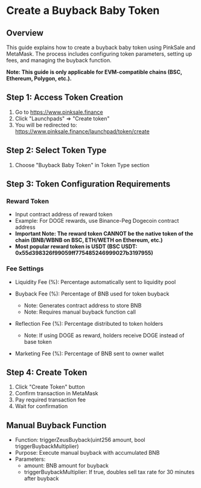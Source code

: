 # Create a Buyback Baby Token

## Overview
This guide explains how to create a buyback baby token using PinkSale and MetaMask. The process includes configuring token parameters, setting up fees, and managing the buyback function.

**Note: This guide is only applicable for EVM-compatible chains (BSC, Ethereum, Polygon, etc.).**

## Step 1: Access Token Creation
1. Go to https://www.pinksale.finance
2. Click "Launchpads" => "Create token"
3. You will be redirected to: https://www.pinksale.finance/launchpad/token/create

## Step 2: Select Token Type
1. Choose "Buyback Baby Token" in Token Type section

## Step 3: Token Configuration Requirements

### Reward Token
- Input contract address of reward token
- Example: For DOGE rewards, use Binance-Peg Dogecoin contract address
- **Important Note: The reward token CANNOT be the native token of the chain (BNB/WBNB on BSC, ETH/WETH on Ethereum, etc.)**
- **Most popular reward token is USDT (BSC USDT: 0x55d398326f99059ff775485246999027b3197955)**

### Fee Settings
- Liquidity Fee (%): Percentage automatically sent to liquidity pool

- Buyback Fee (%): Percentage of BNB used for token buyback
  - Note: Generates contract address to store BNB
  - Note: Requires manual buyback function call

- Reflection Fee (%): Percentage distributed to token holders
  - Note: If using DOGE as reward, holders receive DOGE instead of base token

- Marketing Fee (%): Percentage of BNB sent to owner wallet

## Step 4: Create Token
1. Click "Create Token" button
2. Confirm transaction in MetaMask
3. Pay required transaction fee
4. Wait for confirmation

## Manual Buyback Function
- Function: triggerZeusBuyback(uint256 amount, bool triggerBuybackMultiplier)
- Purpose: Execute manual buyback with accumulated BNB
- Parameters:
  - amount: BNB amount for buyback
  - triggerBuybackMultiplier: If true, doubles sell tax rate for 30 minutes after buyback
